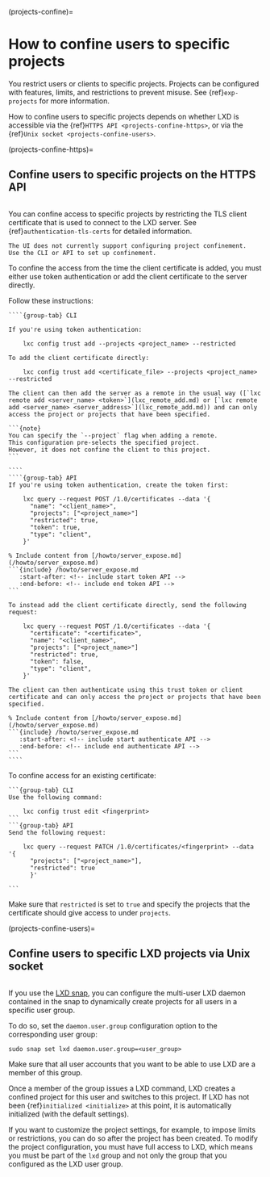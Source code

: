 (projects-confine)=
# How to confine users to specific projects

You restrict users or clients to specific projects.
Projects can be configured with features, limits, and restrictions to prevent misuse.
See {ref}`exp-projects` for more information.

How to confine users to specific projects depends on whether LXD is accessible via the {ref}`HTTPS API <projects-confine-https>`, or via the {ref}`Unix socket <projects-confine-users>`.

(projects-confine-https)=
## Confine users to specific projects on the HTTPS API
```{youtube} https://www.youtube.com/watch?v=4iNpiL-lrXU&t=525s
```

You can confine access to specific projects by restricting the TLS client certificate that is used to connect to the LXD server.
See {ref}`authentication-tls-certs` for detailed information.

```{note}
The UI does not currently support configuring project confinement.
Use the CLI or API to set up confinement.
```

To confine the access from the time the client certificate is added, you must either use token authentication or add the client certificate to the server directly.

Follow these instructions:

`````{tabs}
````{group-tab} CLI

If you're using token authentication:

    lxc config trust add --projects <project_name> --restricted

To add the client certificate directly:

    lxc config trust add <certificate_file> --projects <project_name> --restricted

The client can then add the server as a remote in the usual way ([`lxc remote add <server_name> <token>`](lxc_remote_add.md) or [`lxc remote add <server_name> <server_address>`](lxc_remote_add.md)) and can only access the project or projects that have been specified.

```{note}
You can specify the `--project` flag when adding a remote.
This configuration pre-selects the specified project.
However, it does not confine the client to this project.
```

````
````{group-tab} API
If you're using token authentication, create the token first:

    lxc query --request POST /1.0/certificates --data '{
      "name": "<client_name>",
      "projects": ["<project_name>"]
      "restricted": true,
      "token": true,
      "type": "client",
    }'

% Include content from [/howto/server_expose.md](/howto/server_expose.md)
```{include} /howto/server_expose.md
   :start-after: <!-- include start token API -->
   :end-before: <!-- include end token API -->
```

To instead add the client certificate directly, send the following request:

    lxc query --request POST /1.0/certificates --data '{
      "certificate": "<certificate>",
      "name": "<client_name>",
      "projects": ["<project_name>"]
      "restricted": true,
      "token": false,
      "type": "client",
    }'

The client can then authenticate using this trust token or client certificate and can only access the project or projects that have been specified.

% Include content from [/howto/server_expose.md](/howto/server_expose.md)
```{include} /howto/server_expose.md
   :start-after: <!-- include start authenticate API -->
   :end-before: <!-- include end authenticate API -->
```
````
`````

To confine access for an existing certificate:

````{tabs}
```{group-tab} CLI
Use the following command:

    lxc config trust edit <fingerprint>
```
```{group-tab} API
Send the following request:

    lxc query --request PATCH /1.0/certificates/<fingerprint> --data '{
      "projects": ["<project_name>"],
      "restricted": true
      }'

```
````

Make sure that `restricted` is set to `true` and specify the projects that the certificate should give access to under `projects`.

(projects-confine-users)=
## Confine users to specific LXD projects via Unix socket

```{youtube} https://www.youtube.com/watch?v=6O0q3rSWr8A
```

If you use the [LXD snap](https://snapcraft.io/lxd), you can configure the multi-user LXD daemon contained in the snap to dynamically create projects for all users in a specific user group.

To do so, set the `daemon.user.group` configuration option to the corresponding user group:

    sudo snap set lxd daemon.user.group=<user_group>

Make sure that all user accounts that you want to be able to use LXD are a member of this group.

Once a member of the group issues a LXD command, LXD creates a confined project for this user and switches to this project.
If LXD has not been {ref}`initialized <initialize>` at this point, it is automatically initialized (with the default settings).

If you want to customize the project settings, for example, to impose limits or restrictions, you can do so after the project has been created.
To modify the project configuration, you must have full access to LXD, which means you must be part of the `lxd` group and not only the group that you configured as the LXD user group.

